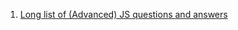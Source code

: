 1. [Long list of (Advanced) JS questions and answers](https://github.com/lydiahallie/javascript-questions?)

